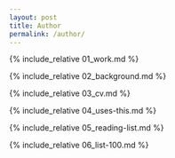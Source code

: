```yaml
---
layout: post
title: Author
permalink: /author/
---
```


{% include_relative 01_work.md %}

{% include_relative 02_background.md %}

{% include_relative 03_cv.md %}

{% include_relative 04_uses-this.md %}

{% include_relative 05_reading-list.md %}

{% include_relative 06_list-100.md %}
